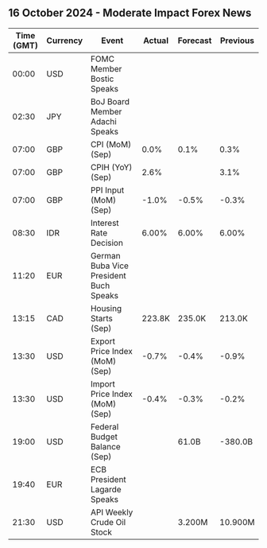 ## 16 October 2024 - Moderate Impact Forex News

| Time (GMT) | Currency | Event | Actual | Forecast | Previous |
|------|----------|-------|--------|----------|----------|
| 00:00 | USD | FOMC Member Bostic Speaks |  |  |  |
| 02:30 | JPY | BoJ Board Member Adachi Speaks |  |  |  |
| 07:00 | GBP | CPI (MoM) (Sep) | 0.0% | 0.1% | 0.3% |
| 07:00 | GBP | CPIH (YoY) (Sep) | 2.6% |  | 3.1% |
| 07:00 | GBP | PPI Input (MoM) (Sep) | -1.0% | -0.5% | -0.3% |
| 08:30 | IDR | Interest Rate Decision | 6.00% | 6.00% | 6.00% |
| 11:20 | EUR | German Buba Vice President Buch Speaks |  |  |  |
| 13:15 | CAD | Housing Starts (Sep) | 223.8K | 235.0K | 213.0K |
| 13:30 | USD | Export Price Index (MoM) (Sep) | -0.7% | -0.4% | -0.9% |
| 13:30 | USD | Import Price Index (MoM) (Sep) | -0.4% | -0.3% | -0.2% |
| 19:00 | USD | Federal Budget Balance (Sep) |  | 61.0B | -380.0B |
| 19:40 | EUR | ECB President Lagarde Speaks |  |  |  |
| 21:30 | USD | API Weekly Crude Oil Stock |  | 3.200M | 10.900M |
